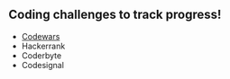 ## Coding challenges to track progress!

* [Codewars](https://github.com/lilyhoratio/code-challenges-archive/tree/master/codewars)
* Hackerrank
* Coderbyte
* Codesignal
